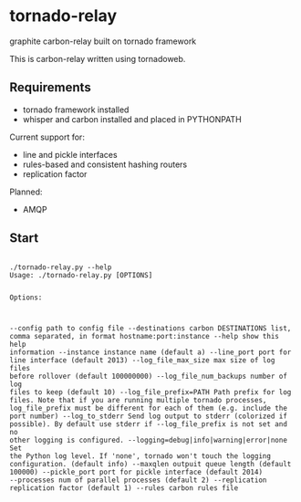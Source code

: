 tornado-relay
=============

graphite carbon-relay built on tornado framework

This is carbon-relay written using tornadoweb.

Requirements
------------
 * tornado framework installed
 * whisper and carbon installed and placed in PYTHONPATH

Current support for:

 * line and pickle interfaces
 * rules-based and consistent hashing routers
 * replication factor

Planned:

 * AMQP

Start
----
<code>
./tornado-relay.py --help
Usage: ./tornado-relay.py [OPTIONS]

Options:

  --config                         path to config file
  --destinations                   carbon DESTINATIONS list, comma separated,
                                   in format hostname:port:instance
  --help                           show this help information
  --instance                       instance name (default a)
  --line_port                      port for line interface (default 2013)
  --log_file_max_size              max size of log files before rollover
                                   (default 100000000)
  --log_file_num_backups           number of log files to keep (default 10)
  --log_file_prefix=PATH           Path prefix for log files. Note that if you
                                   are running multiple tornado processes,
                                   log_file_prefix must be different for each
                                   of them (e.g. include the port number)
  --log_to_stderr                  Send log output to stderr (colorized if
                                   possible). By default use stderr if
                                   --log_file_prefix is not set and no other
                                   logging is configured.
  --logging=debug|info|warning|error|none 
                                   Set the Python log level. If 'none', tornado
                                   won't touch the logging configuration.
                                   (default info)
  --maxqlen                        outpuit queue length (default 100000)
  --pickle_port                    port for pickle interface (default 2014)
  --processes                      num of parallel processes (default 2)
  --replication                    replication factor (default 1)
  --rules                          carbon rules file
</code>
